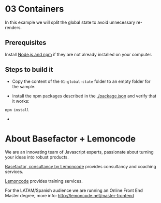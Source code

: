 # 03 Containers

In this example we will split the global state to avoid unnecessary re-renders.

## Prerequisites

Install [Node.js and npm](https://nodejs.org/en/) if they are not already installed on your computer.

## Steps to build it

- Copy the content of the `01-global-state` folder to an empty folder for the sample.

- Install the npm packages described in the [./package.json](./package.json) and verify that it works:

```bash
npm install
```

-

# About Basefactor + Lemoncode

We are an innovating team of Javascript experts, passionate about turning your ideas into robust products.

[Basefactor, consultancy by Lemoncode](http://www.basefactor.com) provides consultancy and coaching services.

[Lemoncode](http://lemoncode.net/services/en/#en-home) provides training services.

For the LATAM/Spanish audience we are running an Online Front End Master degree, more info: http://lemoncode.net/master-frontend
